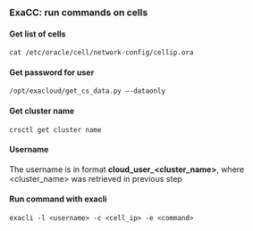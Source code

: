### ExaCC: run commands on cells  

#### Get list of cells  
    cat /etc/oracle/cell/network-config/cellip.ora  

#### Get password for user  
    /opt/exacloud/get_cs_data.py –-dataonly  

#### Get cluster name  
    crsctl get cluster name  

#### Username  

The username is in format **cloud_user_<cluster_name>**, where <cluster_name> was retrieved in previous step  


#### Run command with exacli  

    exacli -l <username> -c <cell_ip> -e <command>  
